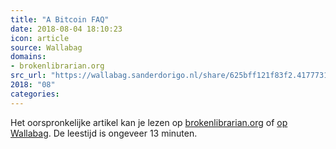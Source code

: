 ```yaml
---
title: "A Bitcoin FAQ"
date: 2018-08-04 18:10:23
icon: article
source: Wallabag
domains:
- brokenlibrarian.org
src_url: "https://wallabag.sanderdorigo.nl/share/625bff121f83f2.41777312"
2018: "08"
categories:
---
```

Het oorspronkelijke artikel kan je lezen op [brokenlibrarian.org](https://brokenlibrarian.org/bitcoin/) of [op Wallabag](https://wallabag.sanderdorigo.nl/share/625bff121f83f2.41777312). De leestijd is ongeveer 13 minuten.